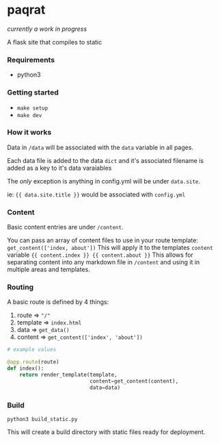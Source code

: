 # paqrat

_currently a work in progress_

A flask site that compiles to static

### Requirements

- python3

### Getting started

- `make setup`
- `make dev`

### How it works

Data in `/data` will be associated with the `data` variable in all pages.

Each data file is added to the data `dict` and it's associated filename is added as a key to it's data varaiables

The _only_ exception is anything in config.yml will be under `data.site`.

ie: `{{ data.site.title }}` would be associated with `config.yml`

### Content

Basic content entries are under `/content`.

You can pass an array of content files to use in your route template: `get_content(['index, about'])`
This will apply it to the templates `content` variable `{{ content.index }} {{ content.about }}`
This allows for separating content into any markdown file in `/content` and using it in multiple areas and templates.

### Routing

A basic route is defined by 4 things:

1. route => `"/"`
2. template => `index.html`
3. data => `get_data()`
4. content => `get_content(['index', 'about'])`

```python
# example values

@app.route(route)
def index():
    return render_template(template,
                           content=get_content(content),
                           data=data)
```

### Build

`python3 build_static.py`

This will create a build directory with static files ready for deployment.
